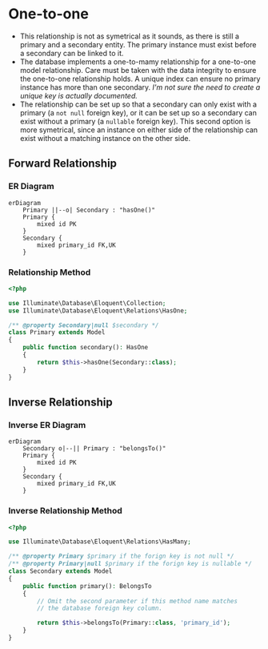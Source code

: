 # One-to-one

* This relationship is not as symetrical as it sounds,
  as there is still a primary and a secondary entity.
  The primary instance must exist before a secondary can be linked to it.
* The database implements a one-to-mamy relationship for a one-to-one
  model relationship.
  Care must be taken with the data integrity to ensure the one-to-one
  relationship holds.
  A unique index can ensure no primary instance has more than one secondary.
  *I'm not sure the need to create a unique key is actually documented.*
* The relationship can be set up so that a secondary can only exist with
  a primary (a `not null` foreign key), or it can be set up so
  a secondary can exist without a primary (a `nullable` foreign key).
  This second option is more symetrical, since an instance on either
  side of the relationship can exist without a matching instance on
  the other side.

## Forward Relationship

### ER Diagram

```mermaid
erDiagram
    Primary ||--o| Secondary : "hasOne()"
    Primary {
        mixed id PK
    }
    Secondary {
        mixed primary_id FK,UK
    }
```

### Relationship Method

```php
<?php

use Illuminate\Database\Eloquent\Collection;
use Illuminate\Database\Eloquent\Relations\HasOne;

/** @property Secondary|null $secondary */
class Primary extends Model
{
    public function secondary(): HasOne
    {
        return $this->hasOne(Secondary::class);
    }
}
```

## Inverse Relationship

### Inverse ER Diagram

```mermaid
erDiagram
    Secondary o|--|| Primary : "belongsTo()"
    Primary {
        mixed id PK
    }
    Secondary {
        mixed primary_id FK,UK
    }
```
### Inverse Relationship Method

```php
<?php

use Illuminate\Database\Eloquent\Relations\HasMany;

/** @property Primary $primary if the forign key is not null */
/** @property Primary|null $primary if the forign key is nullable */
class Secondary extends Model
{
    public function primary(): BelongsTo
    {
        // Omit the second parameter if this method name matches
        // the database foreign key column.

        return $this->belongsTo(Primary::class, 'primary_id');
    }
}
```
